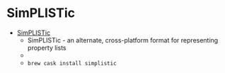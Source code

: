 # SimPLISTic
- [SimPLISTic](http://newosxbook.com/tools/simplistic.html)
  -  SimPLISTic - an alternate, cross-platform format for representing property lists
  - 
  - `brew cask install simplistic`
